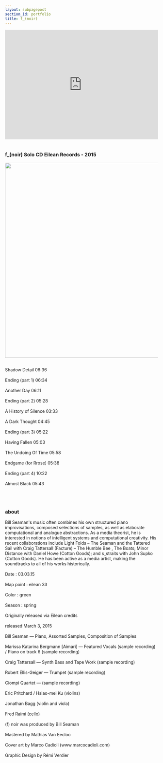```yaml
---
layout: subpagepost
section_id: portfolio
title: f_(noir)
---
```

<div class="full">
    <div class="row">
        <div class="large-12 large-centered columns">
        <iframe src="https://player.vimeo.com/video/119539227" width="640" height="360" frameborder="0" allow="autoplay; fullscreen" allowfullscreen></iframe>
        </div>
    </div>
    <div class="Text_works">
        <br>
    <h3>f_(noir) Solo CD Eilean Records - 2015</h3>
      <img src="../images/assets/Picture47.png" width="640">
    <br><br>
    <p>
      Shadow Detail 06:36<br><br>Ending (part 1) 06:34<br><br>Another Day 06:11<br><br>Ending (part 2) 05:28<br><br>A History of Silence 03:33<br><br>A Dark Thought 04:45<br><br>Ending (part 3) 05:22<br><br>Having Fallen 05:03<br><br>The Undoing Of Time 05:58<br><br>Endgame (for Rrose) 05:38<br><br>Ending (part 4) 10:22<br><br>Almost Black 05:43<br><br><br><br>
      </p>
        <h3>about</h3>
        <p>
        Bill Seaman's music often combines his own structured piano improvisations, composed selections of samples, as well as elaborate computational and analogue abstractions. As a media theorist, he is interested in notions of intelligent systems and computational creativity. His recent collaborations include Light Folds – The Seaman and the Tattered Sail with Craig Tattersall (Facture) – The Humble Bee , The Boats; Minor Distance with Daniel Howe (Cotton Goods); and s_straits with John Supko (Cotton Goods). He has been active as a media artist, making the soundtracks to all of his works historically.  
        <br><br>
        Date : 03.03.15  <br><br>Map point : eilean 33  <br><br>Color : green  <br><br>Season : spring  <br><br>Originally released via Eilean  credits<br><br>released March 3, 2015 <br><br>Bill Seaman — Piano, Assorted Samples, Composition of Samples  <br><br>Marissa Katarina Bergmann [Aimari] — Featured Vocals (sample recording) / Piano on track 6 (sample recording)  <br><br>Craig Tattersall — Synth Bass and Tape Work (sample recording)   <br><br>Robert Ellis-Geiger — Trumpet (sample recording)   <br><br>Ciompi Quartet — (sample recording)    <br><br>Eric Pritchard / Hsiao-mei Ku (violins)  <br><br>Jonathan Bagg (violin and viola)  <br><br>Fred Raimi (cello)  <br><br>(f) noir was produced by Bill Seaman  <br><br>Mastered by Mathias Van Eecloo  <br><br>Cover art by Marco Cadioli (www.marcocadioli.com)  <br><br>Graphic Design by Rémi Verdier  <br><br><br><br>
        </p>
    </div>
    </div>